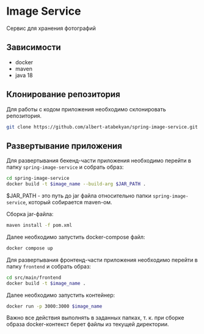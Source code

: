 # Image Service
Сервис для хранения фотографий
## Зависимости
- docker
- maven
- java 18
## Клонирование репозитория
Для работы с кодом приложения необходимо склонировать репозитория. 
```bash
git clone https://github.com/albert-atabekyan/spring-image-service.git
```
## Развертывание приложения
Для развертывания бекенд-части приложения необходимо перейти в папку `spring-image-service` и собрать образ:
```bash
cd spring-image-service
docker build -t $image_name --build-arg $JAR_PATH . 
```
$JAR_PATH - это путь до jar файла относительно папки `spring-image-service`, который собирается maven-ом.

Сборка jar-файла:
```bash
maven install -f pom.xml
```
Далее необходимо запустить docker-compose файл:
```bash
docker compose up 
```
Для развертывания фронтенд-части приложения необходимо перейти в папку `frontend` и собрать образ:
```bash
cd src/main/frontend
docker build -t $image_name . 
```
Далее необходимо запустить контейнер:
```bash
docker run -p 3000:3000 $image_name
```

Важно все действия выполнять в заданных папках, т. к. при сборке образа docker-контекст берет файлы из текущей директории. 
